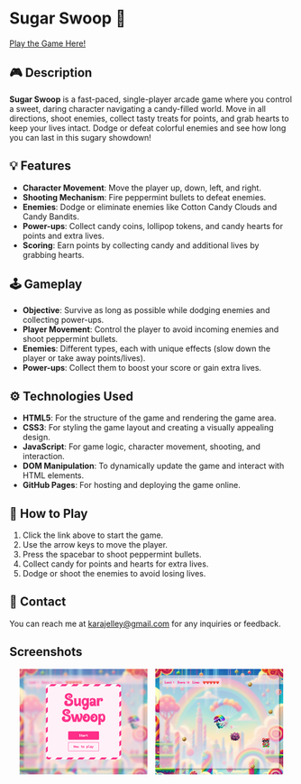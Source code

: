 # Sugar Swoop 🍬

[Play the Game Here!](https://karajelley.github.io/sugar-swoop/)

## 🎮 Description

**Sugar Swoop** is a fast-paced, single-player arcade game where you control a sweet, daring character navigating a candy-filled world. Move in all directions, shoot enemies, collect tasty treats for points, and grab hearts to keep your lives intact. Dodge or defeat colorful enemies and see how long you can last in this sugary showdown!

## 💡 Features

- **Character Movement**: Move the player up, down, left, and right.
- **Shooting Mechanism**: Fire peppermint bullets to defeat enemies.
- **Enemies**: Dodge or eliminate enemies like Cotton Candy Clouds and Candy Bandits.
- **Power-ups**: Collect candy coins, lollipop tokens, and candy hearts for points and extra lives.
- **Scoring**: Earn points by collecting candy and additional lives by grabbing hearts.

## 🕹️ Gameplay

- **Objective**: Survive as long as possible while dodging enemies and collecting power-ups.
- **Player Movement**: Control the player to avoid incoming enemies and shoot peppermint bullets.
- **Enemies**: Different types, each with unique effects (slow down the player or take away points/lives).
- **Power-ups**: Collect them to boost your score or gain extra lives.

## ⚙️ Technologies Used

- **HTML5**: For the structure of the game and rendering the game area.
- **CSS3**: For styling the game layout and creating a visually appealing design.
- **JavaScript**: For game logic, character movement, shooting, and interaction.
- **DOM Manipulation**: To dynamically update the game and interact with HTML elements.
- **GitHub Pages**: For hosting and deploying the game online.

## 🚀 How to Play

1. Click the link above to start the game.
2. Use the arrow keys to move the player.
3. Press the spacebar to shoot peppermint bullets.
4. Collect candy for points and hearts for extra lives.
5. Dodge or shoot the enemies to avoid losing lives.

## 📧 Contact

You can reach me at [karajelley@gmail.com](mailto:karajelley@gmail.com) for any inquiries or feedback.

## Screenshots

<p align="center">
  <img src="sugarswoop_gameplay_screenshot_01.png" width="45%" style="margin-right: 10px;">
  <img src="sugarswoop_gameplay_screenshot_02.png" width="45%">
</p>

